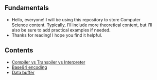 ## Fundamentals

- Hello, everyone! I will be using this repository to store Computer Science content. Typically, I'll include more theoretical content, but I'll also be sure to add practical examples if needed.
- Thanks for reading! I hope you find it helpful.

## Contents

- [Compiler vs Transpiler vs Interpreter](/compiler-transpiler-interpreter.md)
- [Base64 encoding](/base64-encoding.md)
- [Data buffer](/data-buffer.md)
